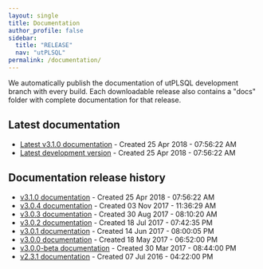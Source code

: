 ```yaml
---
layout: single
title: Documentation
author_profile: false
sidebar:
  title: "RELEASE"
  nav: "utPLSQL"
permalink: /documentation/
---
```


We automatically publish the documentation of utPLSQL development branch with every build.
Each downloadable release also contains a "docs" folder with complete documentation for that release.

## Latest documentation

 - [Latest v3.1.0 documentation](../utPLSQL/latest/) - Created 25 Apr 2018 - 07:56:22 AM
 - [Latest development version](../utPLSQL/develop/) - Created 25 Apr 2018 - 07:56:22 AM

## Documentation release history

- [v3.1.0 documentation](../utPLSQL/v3.1.0-develop/) - Created 25 Apr 2018 - 07:56:22 AM
- [v3.0.4 documentation](../utPLSQL/v3.0.4/) - Created 03 Nov 2017 - 11:36:29 AM
- [v3.0.3 documentation](../utPLSQL/v3.0.3/) - Created 30 Aug 2017 - 08:10:20 AM
- [v3.0.2 documentation](../utPLSQL/v3.0.2/) - Created 18 Jul 2017 - 07:42:35 PM
- [v3.0.1 documentation](../utPLSQL/v3.0.1/) - Created 14 Jun 2017 - 08:00:05 PM
- [v3.0.0 documentation](../utPLSQL/v3.0.0/) - Created 18 May 2017 - 06:52:00 PM
- [v3.0.0-beta documentation](../utPLSQL/v3.0.0-beta/) - Created 30 Mar 2017 - 08:44:00 PM
- [v2.3.1 documentation](../utPLSQL/v2.3.1/) - Created 07 Jul 2016 - 04:22:00 PM
